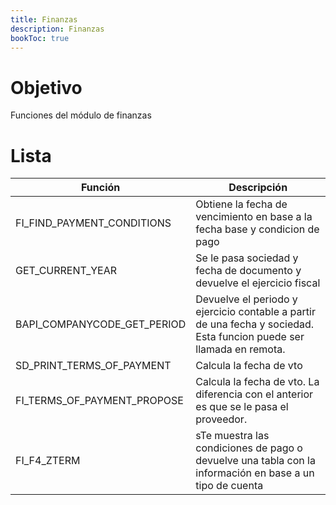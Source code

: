 ```yaml
---
title: Finanzas
description: Finanzas
bookToc: true
---
```


# Objetivo

Funciones del módulo de finanzas

# Lista

Función | Descripción
--------|-------- 
FI_FIND_PAYMENT_CONDITIONS | Obtiene la fecha de vencimiento en base a la fecha base y condicion de pago
GET_CURRENT_YEAR | Se le pasa sociedad y fecha de documento y devuelve el ejercicio fiscal
BAPI_COMPANYCODE_GET_PERIOD | Devuelve el periodo y ejercicio contable a partir de una fecha y sociedad. Esta funcion puede ser llamada en remota.
SD_PRINT_TERMS_OF_PAYMENT |	Calcula la fecha de vto
FI_TERMS_OF_PAYMENT_PROPOSE	| Calcula la fecha de vto. La diferencia con el anterior es que se le pasa el proveedor.
FI_F4_ZTERM | sTe muestra las condiciones de pago o devuelve una tabla con la información en base a un tipo de cuenta